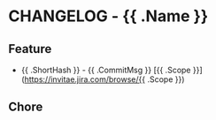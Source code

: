 # CHANGELOG - {{ .Name }}

## Feature

- {{ .ShortHash }} - {{ .CommitMsg }} [{{ .Scope }}](https://invitae.jira.com/browse/{{ .Scope }})

## Chore
